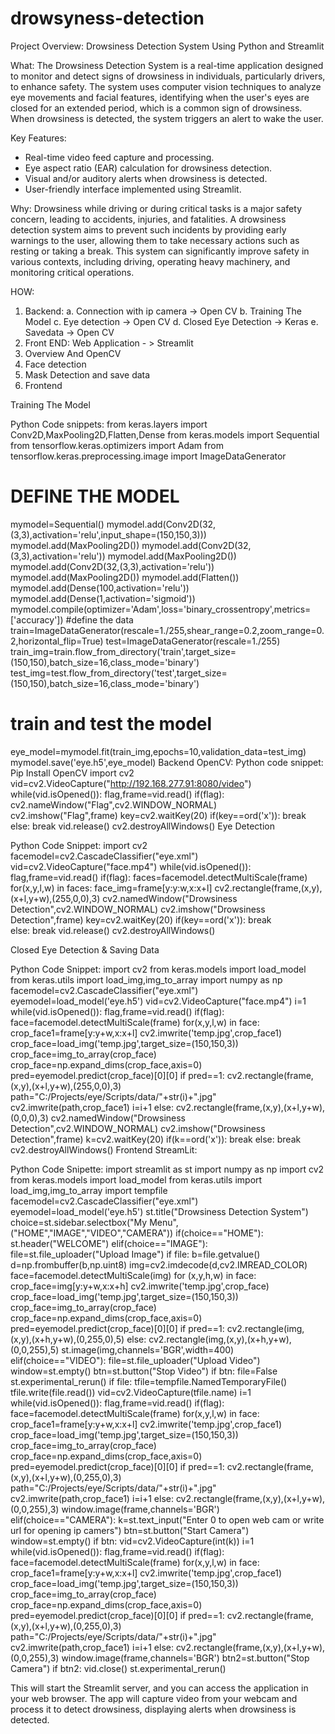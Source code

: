 # drowsyness-detection
Project Overview: Drowsiness Detection System Using Python and Streamlit

What:
The Drowsiness Detection System is a real-time application designed to monitor and detect signs of drowsiness in individuals, particularly drivers, to enhance safety. The system uses computer vision techniques to analyze eye movements and facial features, identifying when the user's eyes are closed for an extended period, which is a common sign of drowsiness. When drowsiness is detected, the system triggers an alert to wake the user.

Key Features:
- Real-time video feed capture and processing.
- Eye aspect ratio (EAR) calculation for drowsiness detection.
- Visual and/or auditory alerts when drowsiness is detected.
- User-friendly interface implemented using Streamlit.

Why:
Drowsiness while driving or during critical tasks is a major safety concern, leading to accidents, injuries, and fatalities. A drowsiness detection system aims to prevent such incidents by providing early warnings to the user, allowing them to take necessary actions such as resting or taking a break. This system can significantly improve safety in various contexts, including driving, operating heavy machinery, and monitoring critical operations.

HOW:
1.	Backend:
a.	Connection with ip camera -> Open CV
b.	Training The Model
c.	Eye detection		-> Open CV
d.	Closed Eye Detection	-> Keras
e.	Savedata			-> Open CV
2.	Front END:
Web Application - > Streamlit
1.	Overview And OpenCV
2.	Face detection
3.	Mask Detection and save data
4.	Frontend
     

Training The Model
 
Python Code snippets:
from keras.layers import Conv2D,MaxPooling2D,Flatten,Dense
from keras.models import Sequential
from tensorflow.keras.optimizers import Adam
from tensorflow.keras.preprocessing.image import ImageDataGenerator
# DEFINE THE MODEL
mymodel=Sequential()
mymodel.add(Conv2D(32,(3,3),activation='relu',input_shape=(150,150,3)))
mymodel.add(MaxPooling2D())
mymodel.add(Conv2D(32,(3,3),activation='relu'))
mymodel.add(MaxPooling2D())
mymodel.add(Conv2D(32,(3,3),activation='relu'))
mymodel.add(MaxPooling2D())
mymodel.add(Flatten())
mymodel.add(Dense(100,activation='relu'))
mymodel.add(Dense(1,activation='sigmoid'))
mymodel.compile(optimizer='Adam',loss='binary_crossentropy',metrics=['accuracy'])
#define the data
train=ImageDataGenerator(rescale=1./255,shear_range=0.2,zoom_range=0.2,horizontal_flip=True)
test=ImageDataGenerator(rescale=1./255)
train_img=train.flow_from_directory('train',target_size=(150,150),batch_size=16,class_mode='binary')
test_img=test.flow_from_directory('test',target_size=(150,150),batch_size=16,class_mode='binary')
# train and test the model
eye_model=mymodel.fit(train_img,epochs=10,validation_data=test_img)
mymodel.save('eye.h5',eye_model)
Backend
OpenCV:
Python code snippet:
Pip Install OpenCV
import cv2
vid=cv2.VideoCapture("http://192.168.277.91:8080/video")
while(vid.isOpened()):
    flag,frame=vid.read()
    if(flag):
        cv2.nameWindow("Flag",cv2.WINDOW_NORMAL)
        cv2.imshow("Flag",frame)
        key=cv2.waitKey(20)
        if(key==ord('x')):
            break
    else:
        break
vid.release()
cv2.destroyAllWindows()
Eye Detection
 


Python Code Snippet:
import cv2
facemodel=cv2.CascadeClassifier("eye.xml")
vid=cv2.VideoCapture("face.mp4")
while(vid.isOpened()):
    flag,frame=vid.read()
    if(flag):
        faces=facemodel.detectMultiScale(frame)
        for(x,y,l,w) in faces:
            face_img=frame[y:y:w,x:x+l]
            cv2.rectangle(frame,(x,y),(x+l,y+w),(255,0,0),3)
        cv2.namedWindow("Drowsiness Detection",cv2.WINDOW_NORMAL)
        cv2.imshow("Drowsiness Detection",frame)
        key=cv2.waitKey(20)
        if(key==ord('x')):
            break       
    else:
        break
vid.release()
cv2.destroyAllWindows()






Closed Eye Detection & Saving Data
 
Python Code Snippet:
import cv2
from keras.models import load_model
from keras.utils import load_img,img_to_array
import numpy as np
facemodel=cv2.CascadeClassifier("eye.xml")
eyemodel=load_model('eye.h5')
vid=cv2.VideoCapture("face.mp4")
i=1
while(vid.isOpened()):
    flag,frame=vid.read()
    if(flag):
        face=facemodel.detectMultiScale(frame)
        for(x,y,l,w) in face:
            crop_face1=frame[y:y+w,x:x+l]
            cv2.imwrite('temp.jpg',crop_face1)
            crop_face=load_img('temp.jpg',target_size=(150,150,3))
            crop_face=img_to_array(crop_face)
            crop_face=np.expand_dims(crop_face,axis=0)
            pred=eyemodel.predict(crop_face)[0][0]
            if pred==1:
                cv2.rectangle(frame,(x,y),(x+l,y+w),(255,0,0),3)
                path="C:/Projects/eye/Scripts/data/"+str(i)+".jpg"
                cv2.imwrite(path,crop_face1)
                i=i+1
            else:
                cv2.rectangle(frame,(x,y),(x+l,y+w),(0,0,0),3)
        cv2.namedWindow("Drowsiness Detection",cv2.WINDOW_NORMAL)
        cv2.imshow("Drowsiness Detection",frame)
        k=cv2.waitKey(20)
        if(k==ord('x')):
            break
    else:
        break
cv2.destroyAllWindows()
Frontend
StreamLit:
 
Python Code Snipette:
import streamlit as st
import numpy as np
import cv2
from keras.models import load_model
from keras.utils import load_img,img_to_array
import tempfile
facemodel=cv2.CascadeClassifier("eye.xml")
eyemodel=load_model('eye.h5')
st.title("Drowsiness Detection System")
choice=st.sidebar.selectbox("My Menu",("HOME","IMAGE","VIDEO","CAMERA"))
if(choice=="HOME"):
    st.header("WELCOME")
elif(choice=="IMAGE"):    
    file=st.file_uploader("Upload Image")
    if file:
        b=file.getvalue()
        d=np.frombuffer(b,np.uint8)
        img=cv2.imdecode(d,cv2.IMREAD_COLOR)
        face=facemodel.detectMultiScale(img)
        for (x,y,h,w) in face:
            crop_face=img[y:y+w,x:x+h]
            cv2.imwrite('temp.jpg',crop_face)
            crop_face=load_img('temp.jpg',target_size=(150,150,3))
            crop_face=img_to_array(crop_face)
            crop_face=np.expand_dims(crop_face,axis=0)
            pred=eyemodel.predict(crop_face)[0][0]
            if pred==1:
                cv2.rectangle(img,(x,y),(x+h,y+w),(0,255,0),5)
            else:
                cv2.rectangle(img,(x,y),(x+h,y+w),(0,0,255),5)
        st.image(img,channels='BGR',width=400)
elif(choice=="VIDEO"):
    file=st.file_uploader("Upload Video")
    window=st.empty()
    btn=st.button("Stop Video")
    if btn:
        file=False
        st.experimental_rerun()
    if file:
        tfile=tempfile.NamedTemporaryFile()
        tfile.write(file.read())
        vid=cv2.VideoCapture(tfile.name)
        i=1
        while(vid.isOpened()):
            flag,frame=vid.read()
            if(flag):
                face=facemodel.detectMultiScale(frame)
                for(x,y,l,w) in face:
                    crop_face1=frame[y:y+w,x:x+l]
                    cv2.imwrite('temp.jpg',crop_face1)
                    crop_face=load_img('temp.jpg',target_size=(150,150,3))
                    crop_face=img_to_array(crop_face)
                    crop_face=np.expand_dims(crop_face,axis=0)
                    pred=eyemodel.predict(crop_face)[0][0]
                    if pred==1:
                        cv2.rectangle(frame,(x,y),(x+l,y+w),(0,255,0),3)
                        path="C:/Projects/eye/Scripts/data/"+str(i)+".jpg"
                        cv2.imwrite(path,crop_face1)
                        i=i+1
                    else:
                        cv2.rectangle(frame,(x,y),(x+l,y+w),(0,0,255),3)
                window.image(frame,channels='BGR')
elif(choice=="CAMERA"):
    k=st.text_input("Enter 0 to open web cam or write url for opening ip camers")
    btn=st.button("Start Camera")
    window=st.empty()
    if btn:
        vid=cv2.VideoCapture(int(k))
        i=1
        while(vid.isOpened()):
            flag,frame=vid.read()
            if(flag):
                face=facemodel.detectMultiScale(frame)
                for(x,y,l,w) in face:
                    crop_face1=frame[y:y+w,x:x+l]
                    cv2.imwrite('temp.jpg',crop_face1)
                    crop_face=load_img('temp.jpg',target_size=(150,150,3))
                    crop_face=img_to_array(crop_face)
                    crop_face=np.expand_dims(crop_face,axis=0)
                    pred=eyemodel.predict(crop_face)[0][0]
                    if pred==1:
                        cv2.rectangle(frame,(x,y),(x+l,y+w),(0,255,0),3)
                        path="C:/Projects/eye/Scripts/data/"+str(i)+".jpg"
                        cv2.imwrite(path,crop_face1)
                        i=i+1
                    else:
                        cv2.rectangle(frame,(x,y),(x+l,y+w),(0,0,255),3)
                window.image(frame,channels='BGR')
    btn2=st.button("Stop Camera")
    if btn2:
        vid.close()
        st.experimental_rerun()




This will start the Streamlit server, and you can access the application in your web browser. The app will capture video from your webcam and process it to detect drowsiness, displaying alerts when drowsiness is detected.
